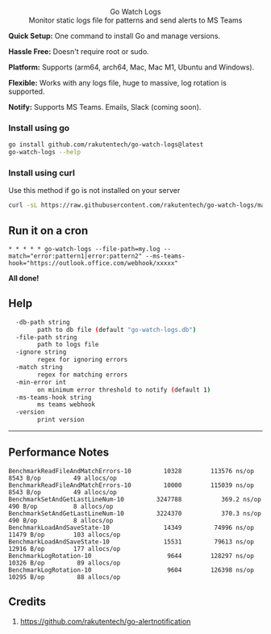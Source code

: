 <p align="center">
  Go Watch Logs<br>
  Monitor static logs file for patterns and send alerts to MS Teams<br>
</p>

**Quick Setup:** One command to install Go and manage versions.

**Hassle Free:** Doesn't require root or sudo.

**Platform:** Supports (arm64, arch64, Mac, Mac M1, Ubuntu and Windows).

**Flexible:** Works with any logs file, huge to massive, log rotation is supported.

**Notify:** Supports MS Teams. Emails, Slack (coming soon).

### Install using go

```bash
go install github.com/rakutentech/go-watch-logs@latest
go-watch-logs --help
```

### Install using curl

Use this method if go is not installed on your server

```bash
curl -sL https://raw.githubusercontent.com/rakutentech/go-watch-logs/master/install.sh | sh
```

## Run it on a cron


```
* * * * * go-watch-logs --file-path=my.log --match="error:pattern1|error:pattern2" --ms-teams-hook="https://outlook.office.com/webhook/xxxxx"
```


**All done!**

## Help

```sh
  -db-path string
    	path to db file (default "go-watch-logs.db")
  -file-path string
    	path to logs file
  -ignore string
    	regex for ignoring errors
  -match string
    	regex for matching errors
  -min-error int
    	on minimum error threshold to notify (default 1)
  -ms-teams-hook string
    	ms teams webhook
  -version
    	print version
```


----

## Performance Notes

```
BenchmarkReadFileAndMatchErrors-10    	   10328	    113576 ns/op	    8543 B/op	      49 allocs/op
BenchmarkReadFileAndMatchErrors-10    	   10000	    115039 ns/op	    8543 B/op	      49 allocs/op
BenchmarkSetAndGetLastLineNum-10      	 3247788	       369.2 ns/op	     490 B/op	       8 allocs/op
BenchmarkSetAndGetLastLineNum-10      	 3224370	       370.3 ns/op	     490 B/op	       8 allocs/op
BenchmarkLoadAndSaveState-10          	   14349	     74996 ns/op	   11479 B/op	     103 allocs/op
BenchmarkLoadAndSaveState-10          	   15531	     79613 ns/op	   12916 B/op	     177 allocs/op
BenchmarkLogRotation-10               	    9644	    128297 ns/op	   10326 B/op	      89 allocs/op
BenchmarkLogRotation-10               	    9604	    126398 ns/op	   10295 B/op	      88 allocs/op
```


## Credits

1. https://github.com/rakutentech/go-alertnotification

